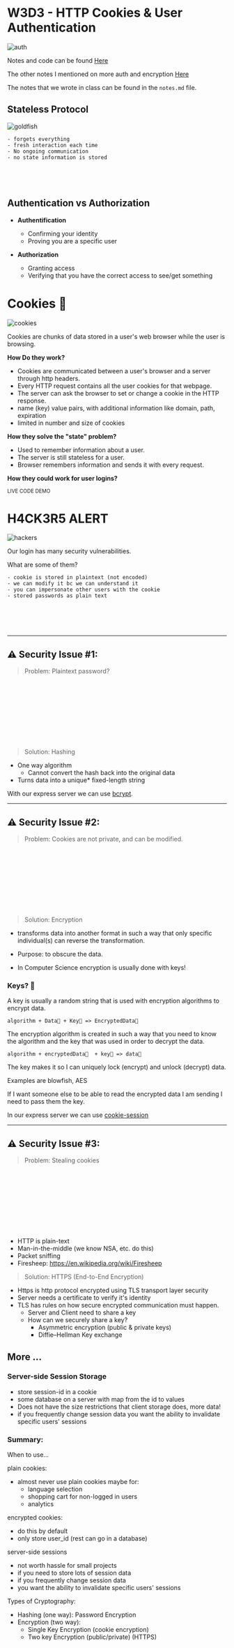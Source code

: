 

# W3D3 - HTTP Cookies & User Authentication
![auth](https://raw.githubusercontent.com/tborsa/lectures/master/week3/day3/assets/auth.gif)

Notes and code can be found [Here](https://github.com/tborsa/lectures/tree/master/week3/day3)

The other notes I mentioned on more auth and encryption [Here](https://github.com/tborsa/LighthouseLabs/blob/master/lectures/Week4/Day5/Lecture/notes.md)

The notes that we wrote in class can be found in the `notes.md` file.



## Stateless Protocol
![goldfish](https://raw.githubusercontent.com/tborsa/lectures/master/week3/day1/assets/goldfish.webp)

```
- forgets everything 
- fresh interaction each time
- No ongoing communication
- no state information is stored 





```

## Authentication vs Authorization  

- __Authentification__  
   - Confirming your identity  
   - Proving you are a specific user  

- __Authorization__  
   - Granting access  
   - Verifying that you have the correct access to see/get something  


# Cookies 🍪
![cookies](https://raw.githubusercontent.com/tborsa/lectures/master/week3/day3/assets/cookiemonster.gif)

Cookies are chunks of data stored in a user's web browser while the user is browsing. 

__How Do they work?__

- Cookies are communicated between a user's browser and a server through http headers.
- Every HTTP request contains all the user cookies for that webpage. 
- The server can ask the browser to set or change a cookie in the HTTP response. 
- name (key) value pairs, with additional information like domain, path, expiration
- limited in number and size of cookies

__How they solve the "state" problem?__

- Used to remember information about a user.
- The server is still stateless for a user. 
- Browser remembers information and sends it with every request. 

__How they could work for user logins?__


<small>LIVE CODE DEMO</small>


# H4CK3R5 ALERT
![hackers](https://raw.githubusercontent.com/tborsa/lectures/master/week3/day3/assets/hacker.gif)

Our login has many security vulnerabilities. 

What are some of them?
```
- cookie is stored in plaintext (not encoded)
- we can modify it bc we can understand it
- you can impersonate other users with the cookie
- stored passwords as plain text






```


---
## ⚠️ Security Issue #1:

>Problem: Plaintext password?

```











```
> Solution: Hashing

- One way algorithm
  - Cannot convert the hash back into the original data
- Turns data into a unique* fixed-length string

With our express server we can use [bcrypt](https://www.npmjs.com/package/bcrypt). 

---

## ⚠️ Security Issue #2:

>Problem: Cookies are not private, and can be modified.

```











```

>Solution: Encryption  
- transforms data into another format in such a way that only specific individual(s) can reverse the transformation.  
- Purpose: to obscure the data.

- In Computer Science encryption is usually done with keys!

### Keys? 🔑

A key is usually a random string that is used with encryption algorithms to encrypt data.  

```
algorithm + Data📨 + Key🔑 => EncryptedData🔐   
```
The encryption algorithm is created in such a way that you need to know the algorithm and the key that was used in order to decrypt the data.  

```
algorithm + encryptedData🔐  + key🔑 => data📨  
```

The key makes it so I can uniquely lock (encrypt) and unlock (decrypt) data.

Examples are blowfish, AES  

If I want someone else to be able to read the encrypted data I am sending I need to pass them the key.  

In our express server we can use [cookie-session](https://www.npmjs.com/package/cookie-session)

---

## ⚠️ Security Issue #3:

> Problem: Stealing cookies

```











```
- HTTP is plain-text
- Man-in-the-middle (we know NSA, etc. do this)
- Packet sniffing
- Firesheep: https://en.wikipedia.org/wiki/Firesheep

>Solution: HTTPS (End-to-End Encryption)

- Https is http protocol encrypted using TLS transport layer security
- Server needs a certificate to verify it's identity
- TLS has rules on how secure encrypted communication must happen.
  - Server and Client need to share a key
  - How can we securely share a key?
    - Asymmetric encryption (public & private keys)
    -  Diffie–Hellman Key exchange



## More ...

### Server-side Session Storage

- store session-id in a cookie
- some database on a server with map from the id to values
- Does not have the size restrictions that client storage does, more data!
- if you frequently change session data
you want the ability to invalidate specific users' sessions


### Summary:

When to use...

plain cookies:
- almost never use plain cookies
maybe for:
  - language selection
  - shopping cart for non-logged in users
  - analytics

encrypted cookies:
  - do this by default
  - only store user_id (rest can go in a database)

server-side sessions
  - not worth hassle for small projects
  - if you need to store lots of session data
  - if you frequently change session data
  - you want the ability to invalidate specific users' sessions

Types of Cryptography:
- Hashing (one way): Password Encryption
- Encryption (two way): 
  - Single Key Encryption (cookie encryption)
  - Two key Encryption (public/private) (HTTPS)